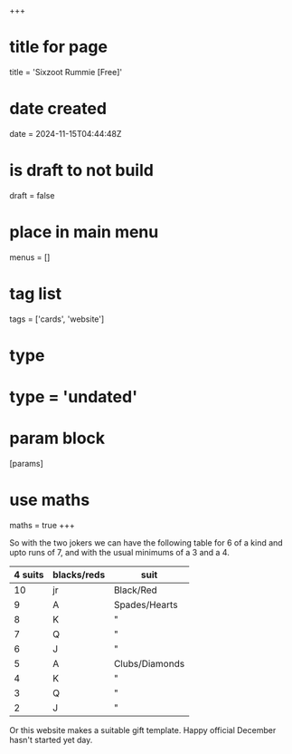 +++
# title for page
title = 'Sixzoot Rummie [Free]'
# date created
date = 2024-11-15T04:44:48Z
# is draft to not build
draft = false
# place in main menu
menus = []
# tag list
tags = ['cards', 'website']
# type
# type = 'undated'
# param block
[params]
# use maths
maths = true
+++

So with the two jokers we can have the following table for 6 of a kind and upto
runs of 7, and with the usual minimums of a 3 and a 4.

| 4 suits | blacks/reds | suit           |
| ------- | ----------- | -------------- |
| 10      | jr          | Black/Red      |
| 9       | A           | Spades/Hearts  |
| 8       | K           | "              |
| 7       | Q           | "              |
| 6       | J           | "              |
| 5       | A           | Clubs/Diamonds |
| 4       | K           | "              |
| 3       | Q           | "              |
| 2       | J           | "              |

Or this website makes a suitable gift template. Happy official December hasn't
started yet day.
